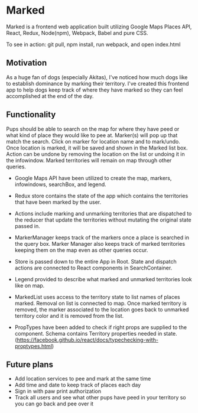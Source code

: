 # Marked

Marked is a frontend web application built utilizing Google Maps Places API, React, Redux, Node(npm), Webpack, Babel and pure CSS.

To see in action: git pull, npm install, run webpack, and open index.html

## Motivation

As a huge fan of dogs (especially Akitas), I've noticed how much dogs like to establish dominance by marking their territory. I've created this frontend app to help dogs keep track of where they have marked so they can feel accomplished at the end of the day.

## Functionality

Pups should be able to search on the map for where they have peed or what kind of place they would like to pee at. Marker(s) will pop up that match the search. Click on marker for location name and to mark/undo. Once location is marked, it will be saved and shown in the Marked list box. Action can be undone by removing the location on the list or undoing it in the infowindow. Marked territories will remain on map through other queries.

* Google Maps API have been utilized to create the map, markers, infowindows, searchBox, and legend.

* Redux store contains the state of the app which contains the territories that have been marked by the user.

* Actions include marking and unmarking territories that are dispatched to the reducer that update the territories without mutating the original state passed in.

* MarkerManager keeps track of the markers once a place is searched in the query box. Marker Manager also keeps track of marked territories keeping them on the map even as other queries occur.

* Store is passed down to the entire App in Root. State and dispatch actions are connected to React components in SearchContainer.

* Legend provided to describe what marked and unmarked territories look like on map.

* MarkedList uses access to the territory state to list names of places marked. Removal on list is connected to map. Once marked territory is removed, the marker associated to the location goes back to unmarked territory color and it is removed from the list.

* PropTypes have been added to check if right props are supplied to the component. Schema contains Territory properties needed in state.
(https://facebook.github.io/react/docs/typechecking-with-proptypes.html)


## Future plans

* Add location services to pee and mark at the same time
* Add time and date to keep track of places each day
* Sign in with paw print authorization
* Track all users and see what other pups have peed in your territory so you can go back and pee over it
